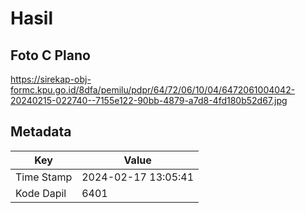 # Hasil

## Foto C Plano

https://sirekap-obj-formc.kpu.go.id/8dfa/pemilu/pdpr/64/72/06/10/04/6472061004042-20240215-022740--7155e122-90bb-4879-a7d8-4fd180b52d67.jpg


## Metadata

| Key        | Value               |
| ---------- | ------------------- |
| Time Stamp | 2024-02-17 13:05:41 |
| Kode Dapil | 6401                |



